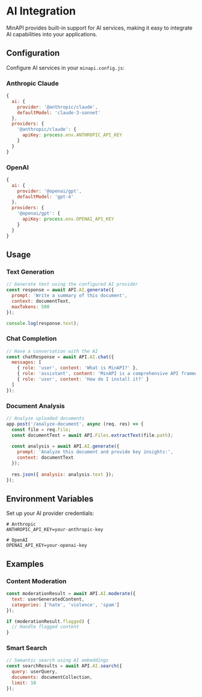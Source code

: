 # AI Integration

MinAPI provides built-in support for AI services, making it easy to integrate AI capabilities into your applications.

## Configuration

Configure AI services in your `minapi.config.js`:

### Anthropic Claude

```javascript
{
  ai: {
    provider: '@anthropic/claude',
    defaultModel: 'claude-3-sonnet'
  },
  providers: {
    '@anthropic/claude': {
      apiKey: process.env.ANTHROPIC_API_KEY
    }
  }
}
```

### OpenAI

```javascript
{
  ai: {
    provider: '@openai/gpt',
    defaultModel: 'gpt-4'
  },
  providers: {
    '@openai/gpt': {
      apiKey: process.env.OPENAI_API_KEY
    }
  }
}
```

## Usage

### Text Generation

```javascript
// Generate text using the configured AI provider
const response = await API.AI.generate({
  prompt: 'Write a summary of this document',
  context: documentText,
  maxTokens: 500
});

console.log(response.text);
```

### Chat Completion

```javascript
// Have a conversation with the AI
const chatResponse = await API.AI.chat({
  messages: [
    { role: 'user', content: 'What is MinAPI?' },
    { role: 'assistant', content: 'MinAPI is a comprehensive API framework...' },
    { role: 'user', content: 'How do I install it?' }
  ]
});
```

### Document Analysis

```javascript
// Analyze uploaded documents
app.post('/analyze-document', async (req, res) => {
  const file = req.file;
  const documentText = await API.Files.extractText(file.path);
  
  const analysis = await API.AI.generate({
    prompt: 'Analyze this document and provide key insights:',
    context: documentText
  });
  
  res.json({ analysis: analysis.text });
});
```

## Environment Variables

Set up your AI provider credentials:

```env
# Anthropic
ANTHROPIC_API_KEY=your-anthropic-key

# OpenAI
OPENAI_API_KEY=your-openai-key
```

## Examples

### Content Moderation

```javascript
const moderationResult = await API.AI.moderate({
  text: userGeneratedContent,
  categories: ['hate', 'violence', 'spam']
});

if (moderationResult.flagged) {
  // Handle flagged content
}
```

### Smart Search

```javascript
// Semantic search using AI embeddings
const searchResults = await API.AI.search({
  query: userQuery,
  documents: documentCollection,
  limit: 10
});
``` 